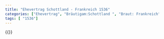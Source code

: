 ```yaml
---
title: "Ehevertrag Schottland - Frankreich 1536"
categories: ["Ehevertrag", "Bräutigam:Schottland ", "Braut: Frankreich", "Eheschließung vollzogen?:Ja", "verschiedenkonfessionelle Ehe?:Nein", "Dynastie Bräutigam:Stuart", "Akteur Bräutigam:Stuart", "Akteur Braut:Valois", "Textbezug?:nein", "Ständisch?:nein", "Ratifikation?:ja", "Sonstiges?:nein", "Bräutigam:Schottland ", "Braut: Frankreich"]
tags: [ "1536"]
---
```

<!--more-->
{{<v138>}}